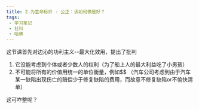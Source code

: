 ```yaml
---
title: 2.为生命标价 - 公正：该如何做是好？
tags:
 - 学习笔记
 - 社科
 - 哈佛
---
```




<!--more-->

这节课首先对边沁的功利主义--最大化效用，提出了批判

1. 它没能考虑到个体或者少数人的权利（为了船上人的最大利益吃了小男孩）
2. 不可能将所有的价值用统一的单位衡量，例如$$ （汽车公司考虑到由于汽车某一缺陷出现伤亡的赔偿少于修复缺陷的费用，而故意不修复缺陷or不愉快清单）



这可咋整呢？